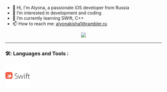 - 👋 Hi, I'm Alyona, a passionate iOS developer from Russia
- 👀 I’m interested in development and coding
- 🌱 I’m currently learning SWift, C++
- 📫 How to reach me: alyonakisha1@rambler.ru

<div id="header" align="center">
  <img src="https://media.giphy.com/media/wcgn5fVDjvR7pdvz4C/giphy.gif" width="100"/>
</div>

---

### 🛠️: Languages and Tools :
</div>
<!-- <img src="https://github.com/devicons/devicon/blob/master/icons/cplusplus/cplusplus-original.svg" title="cplusplus" alt="cplusplus" width="80" height="80"/>&nbsp; -->
<img src="https://github.com/devicons/devicon/blob/master/icons/swift/swift-original-wordmark.svg" width="80" height="80"/>&nbsp;



